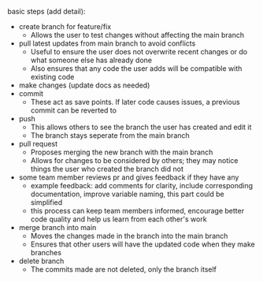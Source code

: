 basic steps (add detail):

- create branch for feature/fix
    - Allows the user to test changes without affecting the main branch
- pull latest updates from main branch to avoid conflicts
    - Useful to ensure the user does not overwrite recent changes or do what someone else has already done
    - Also ensures that any code the user adds will be compatible with existing code
- make changes (update docs as needed)
- commit
    - These act as save points. If later code causes issues, a previous commit can be reverted to
- push
    - This allows others to see the branch the user has created and edit it
    - The branch stays seperate from the main branch
- pull request
    - Proposes merging the new branch with the main branch
    - Allows for changes to be considered by others; they may notice things the user who created the branch did not
- some team member reviews pr and gives feedback if they have any
    - example feedback: add comments for clarity, include corresponding documentation, improve variable naming, this part could be simplified
    - this process can keep team members informed,  encourage better code quality and help us learn from each other's work
- merge branch into main
    - Moves the changes made in the branch into the main branch
    - Ensures that other users will have the updated code when they make branches
- delete branch
    - The commits made are not deleted, only the branch itself

